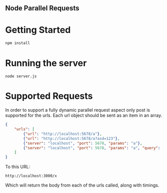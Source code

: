 Node Parallel Requests
----------------------

Getting Started
===============

```
npm install
```

Running the server
==================
```
node server.js
```

Supported Requests
==================

In order to support a fully dynamic parallel request aspect only post is supported for the urls. Each url object should be sent as an item in an array.

```json
{
    "urls": [
        {"url": "http://localhost:5678/a"},
        {"url": "http://localhost:5678/a?asd=123"},
        {"server": "localhost", "port": 5678, "params": "a"},
        {"server": "localhost", "port": 5678, "params": "a", "query": ["b": 1, "x": "yzx"]}
    ]
}

```


To this URL:

```
http://localhost:3000/x
```

Which will return the body from each of the urls called, along with timings.